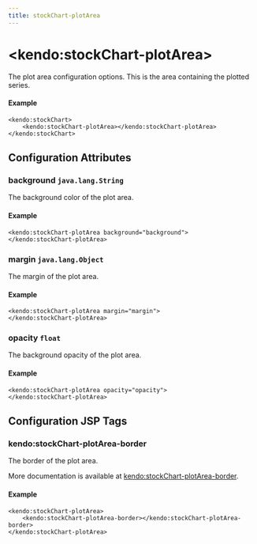 ```yaml
---
title: stockChart-plotArea
---
```


# \<kendo:stockChart-plotArea\>

The plot area configuration options. This is the area containing the plotted series.

#### Example
    <kendo:stockChart>
        <kendo:stockChart-plotArea></kendo:stockChart-plotArea>
    </kendo:stockChart>

## Configuration Attributes

### background `java.lang.String`

The background color of the plot area.

#### Example
    <kendo:stockChart-plotArea background="background">
    </kendo:stockChart-plotArea>

### margin `java.lang.Object`

The margin of the plot area.

#### Example
    <kendo:stockChart-plotArea margin="margin">
    </kendo:stockChart-plotArea>

### opacity `float`

The background opacity of the plot area.

#### Example
    <kendo:stockChart-plotArea opacity="opacity">
    </kendo:stockChart-plotArea>


##  Configuration JSP Tags

### kendo:stockChart-plotArea-border

The border of the plot area.

More documentation is available at [kendo:stockChart-plotArea-border](/api/wrappers/jsp/stockchart/plotarea-border).

#### Example

    <kendo:stockChart-plotArea>
        <kendo:stockChart-plotArea-border></kendo:stockChart-plotArea-border>
    </kendo:stockChart-plotArea>

